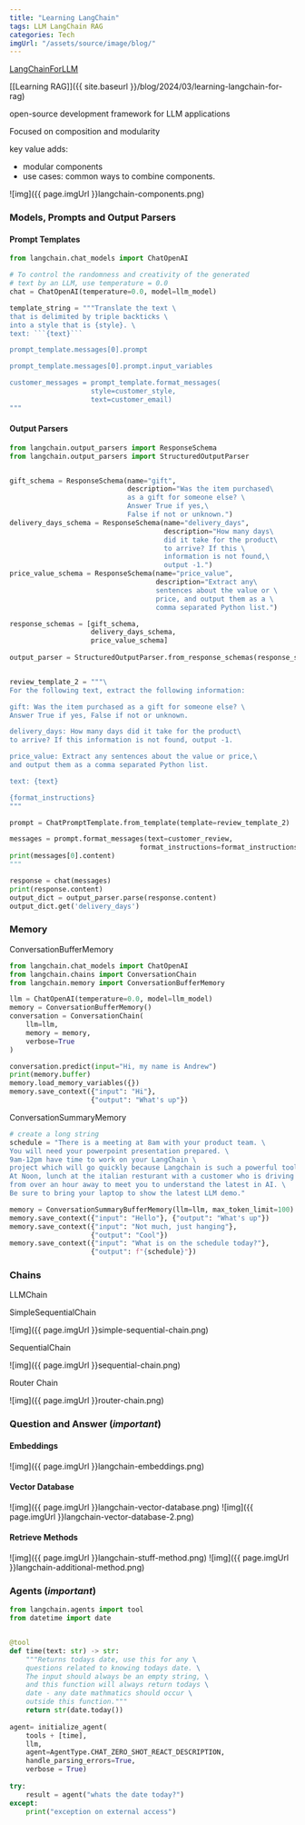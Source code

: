 ```yaml
---
title: "Learning LangChain"
tags: LLM LangChain RAG
categories: Tech
imgUrl: "/assets/source/image/blog/"
---
```


[LangChainForLLM](https://learn.deeplearning.ai/courses/langchain/lesson/1/introduction)

[[Learning RAG]]({{ site.baseurl }}/blog/2024/03/learning-langchain-for-rag)

open-source development framework for LLM applications

Focused on composition and modularity

key value adds:
 - modular components
 - use cases: common ways to combine components.

![img]({{ page.imgUrl }}langchain-components.png)


### Models, Prompts and Output Parsers

#### Prompt Templates

```python
from langchain.chat_models import ChatOpenAI

# To control the randomness and creativity of the generated
# text by an LLM, use temperature = 0.0
chat = ChatOpenAI(temperature=0.0, model=llm_model)

template_string = """Translate the text \
that is delimited by triple backticks \
into a style that is {style}. \
text: ```{text}```

prompt_template.messages[0].prompt

prompt_template.messages[0].prompt.input_variables

customer_messages = prompt_template.format_messages(
                    style=customer_style,
                    text=customer_email)
"""
```

#### Output Parsers

```python
from langchain.output_parsers import ResponseSchema
from langchain.output_parsers import StructuredOutputParser


gift_schema = ResponseSchema(name="gift",
                             description="Was the item purchased\
                             as a gift for someone else? \
                             Answer True if yes,\
                             False if not or unknown.")
delivery_days_schema = ResponseSchema(name="delivery_days",
                                      description="How many days\
                                      did it take for the product\
                                      to arrive? If this \
                                      information is not found,\
                                      output -1.")
price_value_schema = ResponseSchema(name="price_value",
                                    description="Extract any\
                                    sentences about the value or \
                                    price, and output them as a \
                                    comma separated Python list.")

response_schemas = [gift_schema, 
                    delivery_days_schema,
                    price_value_schema]
                    
output_parser = StructuredOutputParser.from_response_schemas(response_schemas)


review_template_2 = """\
For the following text, extract the following information:

gift: Was the item purchased as a gift for someone else? \
Answer True if yes, False if not or unknown.

delivery_days: How many days did it take for the product\
to arrive? If this information is not found, output -1.

price_value: Extract any sentences about the value or price,\
and output them as a comma separated Python list.

text: {text}

{format_instructions}
"""

prompt = ChatPromptTemplate.from_template(template=review_template_2)

messages = prompt.format_messages(text=customer_review, 
                                format_instructions=format_instructions)
print(messages[0].content)
"""
```

```python
response = chat(messages)
print(response.content)
output_dict = output_parser.parse(response.content)
output_dict.get('delivery_days')
```
### Memory
ConversationBufferMemory
```python
from langchain.chat_models import ChatOpenAI
from langchain.chains import ConversationChain
from langchain.memory import ConversationBufferMemory

llm = ChatOpenAI(temperature=0.0, model=llm_model)
memory = ConversationBufferMemory()
conversation = ConversationChain(
    llm=llm, 
    memory = memory,
    verbose=True
)

conversation.predict(input="Hi, my name is Andrew")
print(memory.buffer)
memory.load_memory_variables({})
memory.save_context({"input": "Hi"}, 
                    {"output": "What's up"})
```

ConversationSummaryMemory
```python
# create a long string
schedule = "There is a meeting at 8am with your product team. \
You will need your powerpoint presentation prepared. \
9am-12pm have time to work on your LangChain \
project which will go quickly because Langchain is such a powerful tool. \
At Noon, lunch at the italian resturant with a customer who is driving \
from over an hour away to meet you to understand the latest in AI. \
Be sure to bring your laptop to show the latest LLM demo."

memory = ConversationSummaryBufferMemory(llm=llm, max_token_limit=100)
memory.save_context({"input": "Hello"}, {"output": "What's up"})
memory.save_context({"input": "Not much, just hanging"},
                    {"output": "Cool"})
memory.save_context({"input": "What is on the schedule today?"}, 
                    {"output": f"{schedule}"})
```

### Chains

LLMChain

SimpleSequentialChain

![img]({{ page.imgUrl }}simple-sequential-chain.png)

SequentialChain

![img]({{ page.imgUrl }}sequential-chain.png)

Router Chain

![img]({{ page.imgUrl }}router-chain.png)


### Question and Answer (*important*)

#### Embeddings
![img]({{ page.imgUrl }}langchain-embeddings.png)

#### Vector Database
![img]({{ page.imgUrl }}langchain-vector-database.png)
![img]({{ page.imgUrl }}langchain-vector-database-2.png)

#### Retrieve Methods
![img]({{ page.imgUrl }}langchain-stuff-method.png)
![img]({{ page.imgUrl }}langchain-additional-method.png)

### Agents (*important*)

```python
from langchain.agents import tool
from datetime import date


@tool
def time(text: str) -> str:
    """Returns todays date, use this for any \
    questions related to knowing todays date. \
    The input should always be an empty string, \
    and this function will always return todays \
    date - any date mathmatics should occur \
    outside this function."""
    return str(date.today())
    
agent= initialize_agent(
    tools + [time], 
    llm, 
    agent=AgentType.CHAT_ZERO_SHOT_REACT_DESCRIPTION,
    handle_parsing_errors=True,
    verbose = True)
    
try:
    result = agent("whats the date today?") 
except: 
    print("exception on external access")
```


